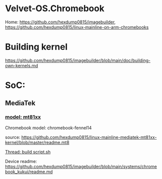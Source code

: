 # Velvet-OS.Chromebook
Home: https://github.com/hexdump0815/imagebuilder, https://github.com/hexdump0815/linux-mainline-on-arm-chromebooks

# Building kernel
https://github.com/hexdump0815/imagebuilder/blob/main/doc/building-own-kernels.md

# SoC:
## MediaTek
### [model: mt81xx](https://github.com/hexdump0815/linux-mainline-mediatek-mt81xx-kernel) 
Chromebook model: chromebook-fennel14

source: https://github.com/hexdump0815/linux-mainline-mediatek-mt81xx-kernel/blob/master/readme.mt8

[Thread: build script.sh](https://github.com/hexdump0815/imagebuilder/issues/49)

Device readme: https://github.com/hexdump0815/imagebuilder/blob/main/systems/chromebook_kukui/readme.md
